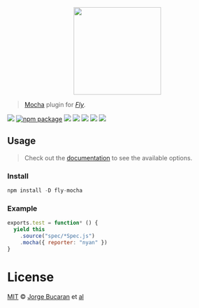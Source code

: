 <div align="center">
  <a href="http://github.com/flyjs/fly">
    <img width=200px  src="https://cloud.githubusercontent.com/assets/8317250/8733685/0be81080-2c40-11e5-98d2-c634f076ccd7.png">
  </a>
</div>

> [Mocha](http://mochajs.org/) plugin for _[Fly][fly]_.

[![][fly-badge]][fly]
[![npm package][npm-ver-link]][releases]
[![][dl-badge]][npm-pkg-link]
[![][travis-badge]][travis-link]
[![][david-badge]][david-link]
[![][david-dev-badge]][david-dev-link]
[![][mit-badge]][mit]

## Usage
> Check out the [documentation](https://github.com/mochajs/mocha/wiki/Using-mocha-programmatically#set-options) to see the available options.

### Install

```a
npm install -D fly-mocha
```

### Example

```js
exports.test = function* () {
  yield this
    .source("spec/*Spec.js")
    .mocha({ reporter: "nyan" })
}
```

# License

[MIT][mit] © [Jorge Bucaran][author] et [al][contributors]


[mit]:          http://opensource.org/licenses/MIT
[author]:       http://about.bucaran.me
[contributors]: https://github.com/brj/fly-mocha/graphs/contributors
[releases]:     https://github.com/brj/fly-mocha/releases
[fly]:          https://www.github.com/flyjs/fly
[fly-badge]:    https://img.shields.io/badge/fly-JS-05B3E1.svg?style=flat-square
[mit-badge]:    https://img.shields.io/badge/license-MIT-444444.svg?style=flat-square
[npm-pkg-link]: https://www.npmjs.org/package/fly-mocha
[npm-ver-link]: https://img.shields.io/npm/v/fly-mocha.svg?style=flat-square
[dl-badge]:     http://img.shields.io/npm/dm/fly-mocha.svg?style=flat-square
[travis-link]:  https://travis-ci.org/brj/fly-mocha
[travis-badge]: http://img.shields.io/travis/brj/fly-mocha.svg?style=flat-square
[david-link]:      https://david-dm.org/brj/fly-mocha
[david-badge]:     https://img.shields.io/david/brj/fly-mocha.svg?style=flat-square
[david-dev-link]:  https://david-dm.org/brj/fly-mocha#info=devDependencies&view=table
[david-dev-badge]: https://img.shields.io/david/dev/brj/fly-mocha.svg?style=flat-square

